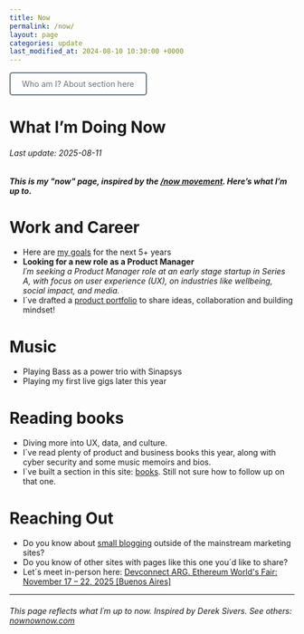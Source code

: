 ```yaml
---
title: Now 
permalink: /now/
layout: page
categories: update
last_modified_at: 2024-08-10 10:30:00 +0000
---
```


<a href="/about/" style="display: inline-block; padding: 10px 20px; border: 2px solid #6c757d; color: #6c757d; text-decoration: none; border-radius: 5px; background-color: transparent;" onmouseover="this.style.backgroundColor='#6c757d'; this.style.color='white';" onmouseout="this.style.backgroundColor='transparent'; this.style.color='#6c757d';">Who am I? About section here</a>

# What I’m Doing Now

###### Last update: 2025-08-11

##### This is my "now" page, inspired by the [/now movement](https://nownownow.com/). Here’s what I’m up to.

# Work and Career
* Here are [my goals](/docs/benji-goals.pdf) for the next 5+ years
* **Looking for a new role as a Product Manager**  
*I´m seeking a Product Manager role at an early stage startup in Series A, with focus on user experience (UX), on industries like wellbeing, social impact, and media.*
* I´ve drafted a [product portfolio](/portfolio/) to share ideas, collaboration and building mindset! 
<!--
<a href="/portfolio/" style="display: inline-block; padding: 10px 20px; background-color: #6c757d; color: white; text-decoration: none; border-radius: 5px;">
	See my portfolio
</a>
-->

# Music
* Playing Bass as a power trio with Sinapsys
* Playing my first live gigs later this year

# Reading books
* Diving more into UX, data, and culture.
* I´ve read plenty of product and business books this year, along with cyber security and some music memoirs and bios.
* I´ve built a section in this site: [books](/books/). Still not sure how to follow up on that one.

# Reaching Out
* Do you know about [small blogging](https://jeremeyduvall.com/writing-on-the-web/) outside of the mainstream marketing sites?
* Do you know of other sites with pages like this one you´d like to share? 
* Let´s meet in-person here: 
[Devconnect ARG. Ethereum World's Fair: November 17 – 22, 2025 [Buenos Aires]](https://devconnect.org/)

<!--
<a href="https://devconnect.org/" style="display: inline-block; padding: 10px 20px; border: 2px solid #6c757d; color: #6c757d; text-decoration: none; border-radius: 5px; background-color: transparent;" onmouseover="this.style.backgroundColor='#6c757d'; this.style.color='white';" onmouseout="this.style.backgroundColor='transparent'; this.style.color='#6c757d';">Devconnect ARG — Ethereum World's Fair: November 17 – 22, 2025 { Buenos Aires }</a>
-->

<!--
* [See my latest updates](/blog/).
-->

---

###### This page reflects what I´m up to now. Inspired by Derek Sivers.  See others: [nownownow.com](https://nownownow.com/)

